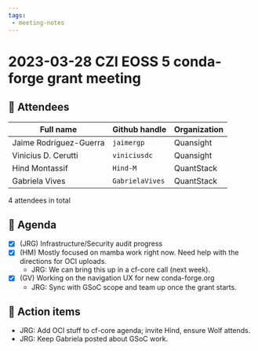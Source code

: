 ```yaml
---
tags:
 - meeting-notes
---
```

# 2023-03-28 CZI EOSS 5 conda-forge grant meeting

## 👥 Attendees

| Full name              | Github handle    | Organization  |
|------------------------|------------------|---------------|
| Jaime Rodríguez-Guerra | `jaimergp`       | Quansight     |
| Vinicius D. Cerutti    | `viniciusdc`     | Quansight     |
| Hind Montassif         | `Hind-M`         | QuantStack    |
| Gabriela Vives         | `GabrielaVives`  | QuantStack    |


4 attendees in total

## 📝 Agenda

- [X] (JRG) Infrastructure/Security audit progress
- [X] (HM) Mostly focused on mamba work right now. Need help with the directions for OCI uploads.
  - JRG: We can bring this up in a cf-core call (next week).
- [X] (GV) Working on the navigation UX for new conda-forge.org
  - JRG: Sync with GSoC scope and team up once the grant starts.

## 🚀 Action items

- JRG: Add OCI stuff to cf-core agenda; invite Hind, ensure Wolf attends.
- JRG: Keep Gabriela posted about GSoC work.
